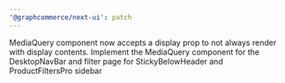 ```yaml
---
'@graphcommerce/next-ui': patch
---
```


MediaQuery component now accepts a display prop to not always render with display contents. Implement the MediaQuery component for the DesktopNavBar and filter page for StickyBelowHeader and ProductFiltersPro sidebar
